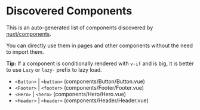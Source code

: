 # Discovered Components

This is an auto-generated list of components discovered by [nuxt/components](https://github.com/nuxt/components).

You can directly use them in pages and other components without the need to import them.

**Tip:** If a component is conditionally rendered with `v-if` and is big, it is better to use `Lazy` or `lazy-` prefix to lazy load.

- `<Button>` | `<button>` (components/Button/Button.vue)
- `<Footer>` | `<footer>` (components/Footer/Footer.vue)
- `<Hero>` | `<hero>` (components/Hero/Hero.vue)
- `<Header>` | `<header>` (components/Header/Header.vue)
